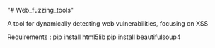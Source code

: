 "# Web_fuzzing_tools" 

A tool for dynamically detecting web vulnerabilities, focusing on XSS

Requirements :
  pip install html5lib
  pip install beautifulsoup4
  
